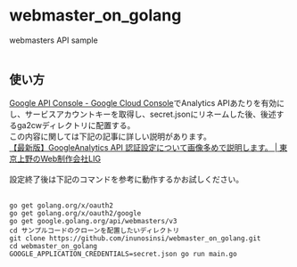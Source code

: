 # webmaster_on_golang
webmasters API sample<br><br>

## 使い方<br>
[Google API Console - Google Cloud Console](https://console.cloud.google.com/apis)でAnalytics APIあたりを有効にし、サービスアカウントキーを取得し、secret.jsonにリネームした後、後述するga2cwディレクトリに配置する。<br>
この内容に関しては下記の記事に詳しい説明があります。<br>
[【最新版】GoogleAnalytics API 認証設定について画像多めで説明します。 | 東京上野のWeb制作会社LIG](https://liginc.co.jp/356517)<br><br>
設定終了後は下記のコマンドを参考に動作するかお試しください。<br><br>
```
go get golang.org/x/oauth2
go get golang.org/x/oauth2/google
go get google.golang.org/api/webmasters/v3
cd サンプルコードのクローンを配置したいディレクトリ
git clone https://github.com/inunosinsi/webmaster_on_golang.git
cd webmaster_on_golang
GOOGLE_APPLICATION_CREDENTIALS=secret.json go run main.go
```
